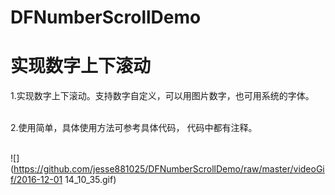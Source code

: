 # DFNumberScrollDemo
# 实现数字上下滚动<br>


1.实现数字上下滚动。支持数字自定义，可以用图片数字，也可用系统的字体。<br><br>

2.使用简单，具体使用方法可参考具体代码， 代码中都有注释。<br><br>

![](https://github.com/jesse881025/DFNumberScrollDemo/raw/master/videoGif/2016-12-01 14_10_35.gif)


